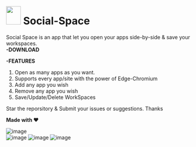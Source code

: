 # <img src="https://user-images.githubusercontent.com/16499626/132752421-1de5efeb-ee2b-4aca-bcbe-bc79c3e7ec0c.png" width="40" height="50"> Social-Space

 Social Space is an app that let you open your apps side-by-side & save your workspaces.  
 **-DOWNLOAD**  
 
 **-FEATURES**  
 1. Open as many apps as you want.  
 2. Supports every app/site with the power of Edge-Chromium  
 3. Add any app you wish
 4. Remove any app you wish
 5. Save/Update/Delete WorkSpaces  

Star the reporsitory & Submit your issues or suggestions. Thanks  

**Made with ❤️**  

![image](https://user-images.githubusercontent.com/16499626/132751194-1eae53b7-5164-43a7-bb71-d465b66b729e.png)  
![image](https://user-images.githubusercontent.com/16499626/132751743-439849d5-5824-4f5e-aea8-e477499e3c77.png)
![image](https://user-images.githubusercontent.com/16499626/132752008-8986d58b-4d17-407c-baee-9f744ebb1fb5.png)
![image](https://user-images.githubusercontent.com/16499626/132752227-75c88fea-a0b1-428b-bdce-cc08dc4143d0.png)


